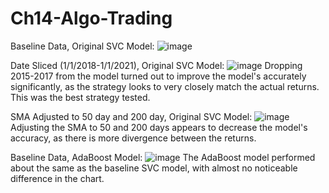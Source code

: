 # Ch14-Algo-Trading

Baseline Data, Original SVC Model:
![image](https://user-images.githubusercontent.com/85848524/135171594-92109721-f3d5-4049-9606-9d245446f562.png)

Date Sliced (1/1/2018-1/1/2021), Original SVC Model:
![image](https://user-images.githubusercontent.com/85848524/135384824-13916342-73fb-4ce3-adfa-65948f48c6fd.png)
Dropping 2015-2017 from the model turned out to improve the model's accurately significantly, as the strategy looks to very closely match the actual returns. This was the best strategy tested.

SMA Adjusted to 50 day and 200 day, Original SVC Model:
![image](https://user-images.githubusercontent.com/85848524/135390990-b0ca550f-7e24-4cec-bd3e-4a84d5ab6ec8.png)
Adjusting the SMA to 50 and 200 days appears to decrease the model's accuracy, as there is more divergence between the returns.

Baseline Data, AdaBoost Model:
![image](https://user-images.githubusercontent.com/85848524/135378663-20f88ec0-15fc-4a1f-bb32-018e730ff496.png)
The AdaBoost model performed about the same as the baseline SVC model, with almost no noticeable difference in the chart.

